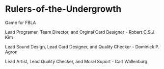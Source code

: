 # Rulers-of-the-Undergrowth
 Game for FBLA
 
 Lead Programer, Team Director, and Orginal Card Designer - Robert C.S.J. Kim
 
 Lead Sound Design, Lead Card Designer, and Quality Checker - Dominick P. Agron
 
 Lead Artist, Lead Quality Checker, and Moral Suport -	Carl Wallenburg
